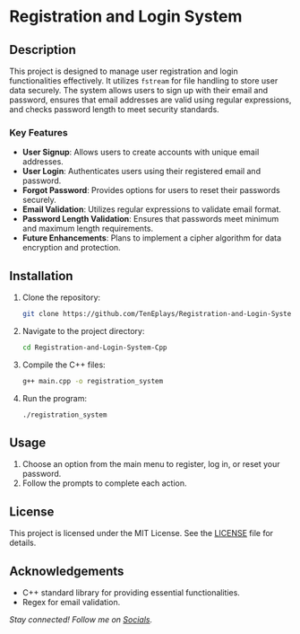 # Registration and Login System

## Description
This project is designed to manage user registration and login functionalities effectively. It utilizes `fstream` for file handling to store user data securely. The system allows users to sign up with their email and password, ensures that email addresses are valid using regular expressions, and checks password length to meet security standards.

### Key Features
- **User Signup**: Allows users to create accounts with unique email addresses.
- **User Login**: Authenticates users using their registered email and password.
- **Forgot Password**: Provides options for users to reset their passwords securely.
- **Email Validation**: Utilizes regular expressions to validate email format.
- **Password Length Validation**: Ensures that passwords meet minimum and maximum length requirements.
- **Future Enhancements**: Plans to implement a cipher algorithm for data encryption and protection.

## Installation
1. Clone the repository:
   ```bash
   git clone https://github.com/TenEplays/Registration-and-Login-System-Cpp.git
   ```
2. Navigate to the project directory:
   ```bash
   cd Registration-and-Login-System-Cpp
   ```
3. Compile the C++ files:
   ```bash
   g++ main.cpp -o registration_system
   ```
4. Run the program:
   ```bash
   ./registration_system
   ```

## Usage
1. Choose an option from the main menu to register, log in, or reset your password.
2. Follow the prompts to complete each action.

## License
This project is licensed under the MIT License. See the [LICENSE](LICENSE) file for details.

## Acknowledgements
- C++ standard library for providing essential functionalities.
- Regex for email validation.


    

*Stay connected! Follow me on [Socials](https://linktr.ee/tenegames).*
